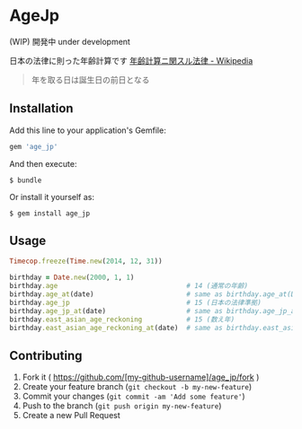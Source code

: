 # AgeJp

(WIP) 開発中 under development

日本の法律に則った年齢計算です
[年齢計算ニ関スル法律 - Wikipedia](http://ja.wikipedia.org/wiki/%E5%B9%B4%E9%BD%A2%E8%A8%88%E7%AE%97%E3%83%8B%E9%96%A2%E3%82%B9%E3%83%AB%E6%B3%95%E5%BE%8B)

>年を取る日は誕生日の前日となる

## Installation

Add this line to your application's Gemfile:

```ruby
gem 'age_jp'
```

And then execute:

    $ bundle

Or install it yourself as:

    $ gem install age_jp

## Usage

```lang:age_jp.rb
Timecop.freeze(Time.new(2014, 12, 31))

birthday = Date.new(2000, 1, 1)
birthday.age                                # 14 (通常の年齢)
birthday.age_at(date)                       # same as birthday.age_at(Date.today)
birthday.age_jp                             # 15 (日本の法律準拠)
birthday.age_jp_at(date)                    # same as birthday.age_jp_at(Date.today)
birthday.east_asian_age_reckoning           # 15 (数え年)
birthday.east_asian_age_reckoning_at(date)  # same as birthday.east_asian_age_reckoning_at(Date.today)
```

## Contributing

1. Fork it ( https://github.com/[my-github-username]/age_jp/fork )
2. Create your feature branch (`git checkout -b my-new-feature`)
3. Commit your changes (`git commit -am 'Add some feature'`)
4. Push to the branch (`git push origin my-new-feature`)
5. Create a new Pull Request

